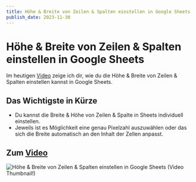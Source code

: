 ```yaml
---
title: Höhe & Breite von Zeilen & Spalten einstellen in Google Sheets
publish_date: 2023-11-30
---
```


# Höhe & Breite von Zeilen & Spalten einstellen in Google Sheets

Im heutigen [Video](https://youtu.be/PrKXaRkRIXA) zeige ich dir, wie du die Höhe & Breite von Zeilen & Spalten einstellen kannst in Google Sheets. 

## Das Wichtigste in Kürze

- Du kannst die Breite & Höhe von Zeilen & Spalte in Sheets individuell einstellen.
- Jeweils ist es Möglichkeit eine genau Pixelzahl auszuwählen oder das sich die Breite automatisch an den Inhalt der Zellen anpasst.

## Zum [Video](https://youtu.be/PrKXaRkRIXA)

![Höhe & Breite von Zeilen & Spalten einstellen in Google Sheets (Video Thumbnail!)](../../thumbnails/Fertig529.jpg "Höhe & Breite von Zeilen & Spalten einstellen in Google Sheets (Video Thumbnail!)")